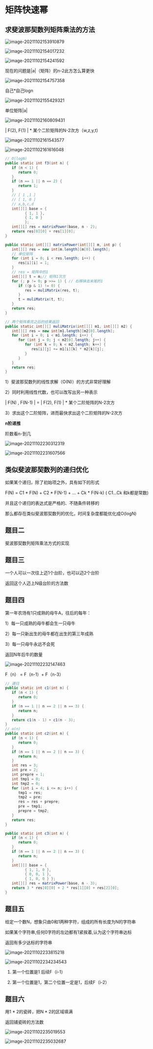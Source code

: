 # 矩阵快速幂

## 求斐波那契数列矩阵乘法的方法

![image-20211102153910879](矩阵快速幂.assets/image-20211102153910879.png)

![image-20211102154017232](矩阵快速幂.assets/image-20211102154017232.png)

![image-20211102154241592](矩阵快速幂.assets/image-20211102154241592.png)



现在的问题是|a|（矩阵）的n-2此方怎么算更快



![image-20211102154757358](矩阵快速幂.assets/image-20211102154757358.png)

自己*自己logn

![image-20211102155429321](矩阵快速幂.assets/image-20211102155429321.png)

单位矩阵|a|



![image-20211102160809431](矩阵快速幂.assets/image-20211102160809431.png)

| F(2), F(1) | * 某个二阶矩阵的N-2次方（w,z,y,t）

![image-20211102161543577](矩阵快速幂.assets/image-20211102161543577.png)

![image-20211102161616048](矩阵快速幂.assets/image-20211102161616048.png)

```java
// O(logN)
public static int f3(int n) {
   if (n < 1) {
      return 0;
   }
   if (n == 1 || n == 2) {
      return 1;
   }
   // [ 1 ,1 ] 
   // [ 1, 0 ]
   // a,b,c,d
   int[][] base = { 
         { 1, 1 }, 
         { 1, 0 } 
         };
   int[][] res = matrixPower(base, n - 2);
   return res[0][0] + res[1][0];
}

public static int[][] matrixPower(int[][] m, int p) {
   int[][] res = new int[m.length][m[0].length];
   // 单位矩阵
   for (int i = 0; i < res.length; i++) {
      res[i][i] = 1;
   }
   // res = 矩阵中的1
   int[][] t = m;// 矩阵1次方
   for (; p != 0; p >>= 1) { // 右移抹去末尾的1
      if ((p & 1) != 0) {
         res = muliMatrix(res, t);
      }
      t = muliMatrix(t, t);
   }
   return res;
}

// 两个矩阵乘完之后的结果返回
public static int[][] muliMatrix(int[][] m1, int[][] m2) {
   int[][] res = new int[m1.length][m2[0].length];
   for (int i = 0; i < m1.length; i++) {
      for (int j = 0; j < m2[0].length; j++) {
         for (int k = 0; k < m2.length; k++) {
            res[i][j] += m1[i][k] * m2[k][j];
         }
      }
   }
   return res;
}
```



1）斐波那契数列的线性求解（O(N)）的方式非常好理解

 

2）同时利用线性代数，也可以改写出另一种表示



 | F(N) , F(N-1) | = | F(2), F(1) | * 某个二阶矩阵的N-2次方



3）求出这个二阶矩阵，进而最快求出这个二阶矩阵的N-2次方



**n阶递推**

阶数看n-到几

![image-20211102230312319](矩阵快速幂.assets/image-20211102230312319.png)

![image-20211102231607566](矩阵快速幂.assets/image-20211102231607566.png)





## 类似斐波那契数列的递归优化

如果某个递归，除了初始项之外，具有如下的形式



F(N) = C1 * F(N) + C2 * F(N-1) + … + Ck * F(N-k) ( C1…Ck 和k都是常数)



并且这个递归的表达式是严格的、不随条件转移的



那么都存在类似斐波那契数列的优化，时间复杂度都能优化成O(logN)

 

## 题目二

斐波那契数列矩阵乘法方式的实现





## 题目三

一个人可以一次往上迈1个台阶，也可以迈2个台阶



返回这个人迈上N级台阶的方法数



## 题目四

第一年农场有1只成熟的母牛A，往后的每年：



1）每一只成熟的母牛都会生一只母牛



2）每一只新出生的母牛都在出生的第三年成熟



3）每一只母牛永远不会死



返回N年后牛的数量

![image-20211102232147463](矩阵快速幂.assets/image-20211102232147463.png)

F（n） = F（n-1）+ F（n-3）

```java
// 递归
public static int c1(int n) {
   if (n < 1) {
      return 0;
   }
   if (n == 1 || n == 2 || n == 3) {
      return n;
   }
   return c1(n - 1) + c1(n - 3);
}
// o(n)
public static int c2(int n) {
   if (n < 1) {
      return 0;
   }
   if (n == 1 || n == 2 || n == 3) {
      return n;
   }
   int res = 3;
   int pre = 2;
   int prepre = 1;
   int tmp1 = 0;
   int tmp2 = 0;
   for (int i = 4; i <= n; i++) {
      tmp1 = res;
      tmp2 = pre;
      res = res + prepre;
      pre = tmp1;
      prepre = tmp2;
   }
   return res;
}
```



```java
public static int c3(int n) {
   if (n < 1) {
      return 0;
   }
   if (n == 1 || n == 2 || n == 3) {
      return n;
   }
   int[][] base = { 
         { 1, 1, 0 }, 
         { 0, 0, 1 }, 
         { 1, 0, 0 } };
   int[][] res = matrixPower(base, n - 3);
   return 3 * res[0][0] + 2 * res[1][0] + res[2][0];
}
```

## 题目五

给定一个数N，想象只由0和1两种字符，组成的所有长度为N的字符串



如果某个字符串,任何0字符的左边都有1紧挨着,认为这个字符串达标



返回有多少达标的字符串

![image-20211102233815218](矩阵快速幂.assets/image-20211102233815218.png)

![image-20211102234234543](矩阵快速幂.assets/image-20211102234234543.png)

1. 第一个位置是1 后续F（i-1）

2. 第一个位置是1，第二个位置一定是1，后续F（i-2）

## 题目六

用1 * 2的瓷砖，把N * 2的区域填满

返回铺瓷砖的方法数

![image-20211102235019553](矩阵快速幂.assets/image-20211102235019553.png)

![image-20211102235032687](矩阵快速幂.assets/image-20211102235032687.png)